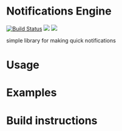 # Notifications Engine 
[![Build Status](https://travis-ci.org/asvid/AndroidNotifications.svg?branch=master)](https://travis-ci.org/asvid/AndroidNotifications) 
[![](https://jitpack.io/v/asvid/NotificationsEngine.svg)](https://jitpack.io/#asvid/NotificationsEngine) 
<a href="http://www.methodscount.com/?lib=com.github.asvid%3ANotificationsEngine%3A0.0.2"><img src="https://img.shields.io/badge/Methods count-38-e91e63.svg"/></a>



simple library for making quick notifications

 
# Usage

# Examples

# Build instructions

